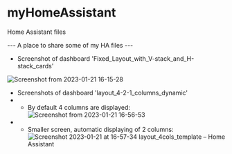 # myHomeAssistant
Home Assistant files

--- A place to share some of my HA files --- 

- Screenshot of dashboard 'Fixed_Layout_with_V-stack_and_H-stack_cards'

![Screenshot from 2023-01-21 16-15-28](https://user-images.githubusercontent.com/74005072/213874022-80d11553-37b4-41c5-997b-a1a4e96183ed.png)

* Screenshots of dashboard 'layout_4-2-1_columns_dynamic'
* * By default 4 columns are displayed:
![Screenshot from 2023-01-21 16-56-53](https://user-images.githubusercontent.com/74005072/213875281-03e11817-d862-4fac-9db8-79ae1d0da000.png)
* * Smaller screen, automatic displaying of 2 columns:
![Screenshot 2023-01-21 at 16-57-34 layout_4cols_template – Home Assistant](https://user-images.githubusercontent.com/74005072/213875333-1c3eae65-2973-480a-87ea-5d347b42c864.png)
